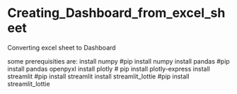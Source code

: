 # Creating_Dashboard_from_excel_sheet
Converting excel sheet to Dashboard

some prerequisities are:
install numpy               #pip install numpy
install pandas              #pip install pandas openpyxl
install plotly              # pip install plotly-express
install streamlit           #pip install streamlit
install streamlit_lottie    #pip install streamlit_lottie
